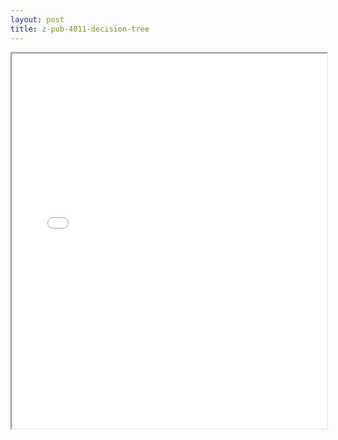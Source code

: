 ```yaml
---
layout: post
title: z-pub-4011-decision-tree
---
```


<div class="pdf-container">
<iframe src="/ea/assets/pdfs/pubs.n.ins/z-pub-4011-decision-tree.pdf" height="600" width="100%" allowFullScreen="true"></iframe>
</div>

